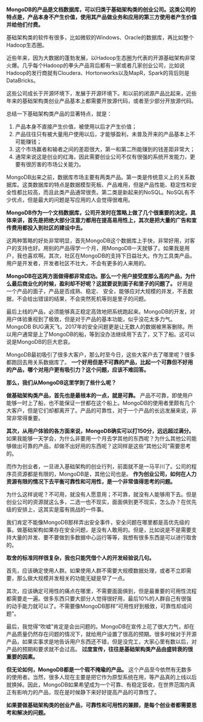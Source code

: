 **MongoDB的产品是文档数据库，可以归类于基础架构类的创业公司。这类公司的特点是，产品本身不产生价值，使用其产品做业务和应用的第三方使用者产生价值并给他们付费。**

基础架构类的软件有很多，比如微软的Windows、Oracle的数据库，再比如整个Hadoop生态圈。

近些年来，因为大数据的蓬勃发展，以Hadoop生态圈为代表的开源基础架构非常火爆。几乎每个Hadoop的拳头产品背后都有一家或者几家创业公司，比如说Hadoop的发行商就有Cloudera、Hortonworks以及MapR，Spark的背后则是DataBricks。

这些公司成长于开源环境下，发展于开源环境下。和以前的闭源产品比起来，近些年来的基础架构类创业产品基本上都需要开放源代码，或者至少部分开放源代码。

总结一下基础架构类产品的显著特点，就是：

1. 产品本身不直接产生价值，被使用以后才产生价值；
2. 产品往往只有被大量用户使用以后，才能够盈利，未普及开来的产品基本上不可能赚钱；
3. 这个市场赢者和输者之间的差距很大，第一和第二所能赚到的钱差距非常大；
4. 通常来说这是创业的红海，因此需要创业公司不仅有很强的系统开发能力，更要有很厉害的市场公关能力。

MongoDB出来之前，数据库市场主要有两类产品。第一类是传统意义上的关系数据库。这类数据库的特点是数据模型死板、产品难用，但是产品性能、稳定性和安全性都比较高，而且此类产品通常很贵。第二类是新起来的NoSQL。NoSQL有不少优点，但是最大的问题是写应用的人会觉得很难用。

**MongoDB作为一个文档数据库，公司开发时在策略上做了几个很重要的决定。具体来讲，首先是把绝大部分注意力都用在提高易用性上，其次是把大量的广告和宣传费用都投入到社区的建设中去。**

这两种策略的好处非常明显，首先MongoDB这个数据库上手快，非常好用，对客户的支持也好。用别的产品得学一个月，用MongoDB一天就够了。如果我是用户，我也喜欢啊。其次，社区在MongoDB的支持下日益壮大。作为工具类产品，用户是开发者，开发者社区不壮大，不会有更多的人来用的。

**MongoDB在这两方面做得都非常成功。那么一个用户接受度那么高的产品，为什么最后商业化的时候，盈利却不好呢？这就要说到面子和里子的问题了。** 好用是一个产品的面子，产品是否成熟、稳定、 安全，能够应对大规模的并发，不丢数据，不会给出错误的结果，不会突然死机等则是里子的问题。

最后上线的产品，必须能够真正稳定高效地把系统跑起来。MongoDB的开发，对用户体验重视到了极致，但是对于产品的基本功能，似乎没花太多力气。MongoDB BUG满天飞，2017年的安全问题更是让无数人的数据被黑客删除。所以用户通常是上了MongoDB的船，等到没办法继续用下去了，又下了船。这可以说是MongoDB的巨大悲哀。

MongoDB最初吸引了很多大客户，那么时至今日，这些大客户去了哪里呢？很多都跑回去用关系数据库了。 **一个好用但是不可靠的产品，比起一个可靠但不好用的产品，哪个对用户更有吸引力？这个问题，应该不难回答。**

**那么，我们从MongoDB这里学到了些什么呢？**

**做基础架构类产品，首先也是最根本的一点，就是可靠。** 产品不可靠，即使用户能够一时上了船，也不能保证一世都在这个船上。MongoDB的使用者里颇有几个大客户，但是它们却都离开了。产品的可靠性，对于一个产品的长远发展来说，非常非常得重要。

**其次，从用户体验的各方面来说，MongoDB确实可以打150分，远远超过满分。** 如果我能够一天学会，为什么非要用一个月去学其他的东西呢？为什么其他公司能够做出可靠的产品，却做不出好用的东西呢？这同样是这些“其他公司”需要思考的。

而作为创业者，一旦进入基础架构的创业行列，前面就不是一马平川了。公司的程序员资源都是有限的，MongoDB是，其他公司也是。 **作为创业公司，如何在人力资源有限的情况下去平衡可靠性和可用性，是一个非常值得思考的问题。**

为什么这样说呢？不可用，就没有人愿意用；不可靠，就没有人能够用下去。但是创业公司的资源就这么多，二选一也不现实，面面俱到更不现实，怎么办？在优先级的安排上，这其实是蛮有挑战的一件事。

我们肯定不能像MongoDB那样弄出安全事件，安全问题在哪里都是高优先级的事。做基础架构如果存在安全问题，是没有人敢用的。但是，比如说是不是需要支持大量的并发、要不要做到多数据中心运行等等，我想有很多东西是可以进行取舍的。

**取舍的标准同样很复杂，我也只能凭借个人的开发经验说几句。**

首先，应该确定使用人群。如果使用人群不需要大规模数据处理，或者不立即需要，那么做大规模并发相关的功能无疑是早了一点。

其次，应该确定可用性的痛点在哪里，不需要面面俱到，但是最重要的可用性流程都需要走一遍。很多东西只要大部分人觉得很好用，最后10%的人群自己有很强的动手能力就可以了。不需要像MongoDB那样“可用性好到极致，可靠性却成问题”。

最后，我觉得“吹嘘”肯定是会出问题的。MongoDB在宣传上花了很大力气，却在产品质量仍然存在问题的情况下，就给用户设置了很高的预期。很多时候对于开源产品，如果实事求是地告诉用户东西还不错，但是没完工，大家心里有数以后，对产品的预期和要求就不会过高。 **过度宣传，往往是基础架构类产品由盛转衰的很重要的因素。**

**但无论如何，MongoDB都是一个瑕不掩瑜的产品。** 这个产品至今依然有无数多的使用者。当然，很多人现在主要是把它作为原型系统在用，等产品真的上线以后就换掉。因此，MongoDB如果希望成为一个可靠、有稳定营收，在世界范围内真正有影响力的产品，现在是时候静下来好好提高产品的可靠性了。

**如果要做基础架构类的创业产品，可靠性和可用性的兼顾，是每个创业者都需要思考和解决的问题。**